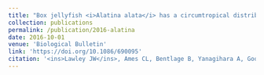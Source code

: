```yaml
---
title: "Box jellyfish <i>Alatina alata</i> has a circumtropical distribution"
collection: publications
permalink: /publication/2016-alatina
date: 2016-10-01
venue: 'Biological Bulletin'
link: 'https://doi.org/10.1086/690095'
citation: '<ins>Lawley JW</ins>, Ames CL, Bentlage B, Yanagihara A, Goodwill R, Kayal E, Hurwitz K, Collins AG. 2016. Box jellyfish <i>Alatina alata</i> has a circumtropical distribution. <i>Biological Bulletin</i> 231(2):152-169. doi:10.1086/690095'
---
```

